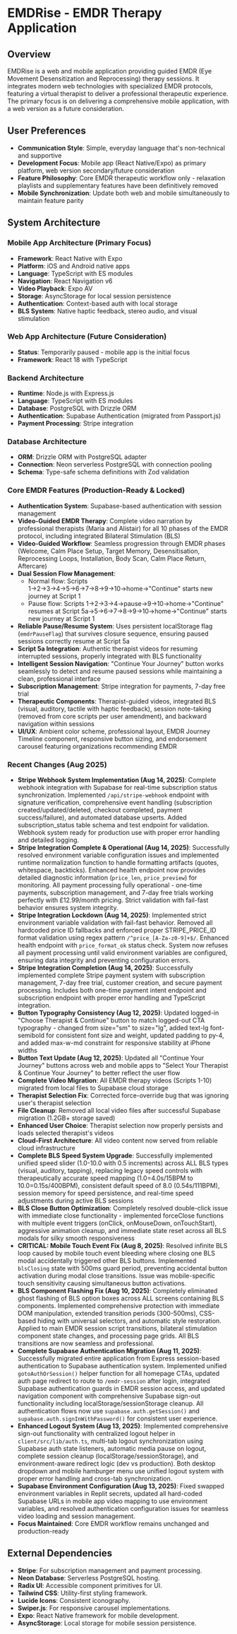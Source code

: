 # EMDRise - EMDR Therapy Application

## Overview
EMDRise is a web and mobile application providing guided EMDR (Eye Movement Desensitization and Reprocessing) therapy sessions. It integrates modern web technologies with specialized EMDR protocols, featuring a virtual therapist to deliver a professional therapeutic experience. The primary focus is on delivering a comprehensive mobile application, with a web version as a future consideration.

## User Preferences
- **Communication Style**: Simple, everyday language that's non-technical and supportive
- **Development Focus**: Mobile app (React Native/Expo) as primary platform, web version secondary/future consideration
- **Feature Philosophy**: Core EMDR therapeutic workflow only - relaxation playlists and supplementary features have been definitively removed
- **Mobile Synchronization**: Update both web and mobile simultaneously to maintain feature parity

## System Architecture

### Mobile App Architecture (Primary Focus)
- **Framework**: React Native with Expo
- **Platform**: iOS and Android native apps
- **Language**: TypeScript with ES modules
- **Navigation**: React Navigation v6
- **Video Playback**: Expo AV
- **Storage**: AsyncStorage for local session persistence
- **Authentication**: Context-based auth with local storage
- **BLS System**: Native haptic feedback, stereo audio, and visual stimulation

### Web App Architecture (Future Consideration)
- **Status**: Temporarily paused - mobile app is the initial focus
- **Framework**: React 18 with TypeScript

### Backend Architecture
- **Runtime**: Node.js with Express.js
- **Language**: TypeScript with ES modules
- **Database**: PostgreSQL with Drizzle ORM
- **Authentication**: Supabase Authentication (migrated from Passport.js)
- **Payment Processing**: Stripe integration

### Database Architecture
- **ORM**: Drizzle ORM with PostgreSQL adapter
- **Connection**: Neon serverless PostgreSQL with connection pooling
- **Schema**: Type-safe schema definitions with Zod validation

### Core EMDR Features (Production-Ready & Locked)
- **Authentication System**: Supabase-based authentication with session management
- **Video-Guided EMDR Therapy**: Complete video narration by professional therapists (Maria and Alistair) for all 10 phases of the EMDR protocol, including integrated Bilateral Stimulation (BLS)
- **Video-Guided Workflow**: Seamless progression through EMDR phases (Welcome, Calm Place Setup, Target Memory, Desensitisation, Reprocessing Loops, Installation, Body Scan, Calm Place Return, Aftercare)
- **Dual Session Flow Management**: 
  - Normal flow: Scripts 1→2→3→4→5→6→7→8→9→10→home→"Continue" starts new journey at Script 1
  - Pause flow: Scripts 1→2→3→4→pause→9→10→home→"Continue" resumes at Script 5a→5→6→7→8→9→10→home→"Continue" starts new journey at Script 1
- **Reliable Pause/Resume System**: Uses persistent localStorage flag (`emdrPauseFlag`) that survives closure sequence, ensuring paused sessions correctly resume at Script 5a
- **Script 5a Integration**: Authentic therapist videos for resuming interrupted sessions, properly integrated with BLS functionality
- **Intelligent Session Navigation**: "Continue Your Journey" button works seamlessly to detect and resume paused sessions while maintaining a clean, professional interface
- **Subscription Management**: Stripe integration for payments, 7-day free trial
- **Therapeutic Components**: Therapist-guided videos, integrated BLS (visual, auditory, tactile with haptic feedback), session note-taking (removed from core scripts per user amendment), and backward navigation within sessions
- **UI/UX**: Ambient color scheme, professional layout, EMDR Journey Timeline component, responsive button sizing, and endorsement carousel featuring organizations recommending EMDR

### Recent Changes (Aug 2025)
- **Stripe Webhook System Implementation (Aug 14, 2025)**: Complete webhook integration with Supabase for real-time subscription status synchronization. Implemented `/api/stripe-webhook` endpoint with signature verification, comprehensive event handling (subscription created/updated/deleted, checkout completed, payment success/failure), and automated database upserts. Added subscription_status table schema and test endpoint for validation. Webhook system ready for production use with proper error handling and detailed logging.
- **Stripe Integration Complete & Operational (Aug 14, 2025)**: Successfully resolved environment variable configuration issues and implemented runtime normalization function to handle formatting artifacts (quotes, whitespace, backticks). Enhanced health endpoint now provides detailed diagnostic information (`price_len`, `price_preview`) for monitoring. All payment processing fully operational - one-time payments, subscription management, and 7-day free trials working perfectly with £12.99/month pricing. Strict validation with fail-fast behavior ensures system integrity.
- **Stripe Integration Lockdown (Aug 14, 2025)**: Implemented strict environment variable validation with fail-fast behavior. Removed all hardcoded price ID fallbacks and enforced proper STRIPE_PRICE_ID format validation using regex pattern `/^price_[A-Za-z0-9]+$/`. Enhanced health endpoint with `price_format_ok` status check. System now refuses all payment processing until valid environment variables are configured, ensuring data integrity and preventing configuration errors.
- **Stripe Integration Completion (Aug 14, 2025)**: Successfully implemented complete Stripe payment system with subscription management, 7-day free trial, customer creation, and secure payment processing. Includes both one-time payment intent endpoint and subscription endpoint with proper error handling and TypeScript integration.
- **Button Typography Consistency (Aug 12, 2025)**: Updated logged-in "Choose Therapist & Continue" button to match logged-out CTA typography - changed from size="sm" to size="lg", added text-lg font-semibold for consistent font size and weight, updated padding to py-4, and added max-w-md constraint for responsive stability at iPhone widths
- **Button Text Update (Aug 12, 2025)**: Updated all "Continue Your Journey" buttons across web and mobile apps to "Select Your Therapist & Continue Your Journey" to better reflect the user flow
- **Complete Video Migration**: All EMDR therapy videos (Scripts 1-10) migrated from local files to Supabase cloud storage
- **Therapist Selection Fix**: Corrected force-override bug that was ignoring user's therapist selection
- **File Cleanup**: Removed all local video files after successful Supabase migration (1.2GB+ storage saved)
- **Enhanced User Choice**: Therapist selection now properly persists and loads selected therapist's videos
- **Cloud-First Architecture**: All video content now served from reliable cloud infrastructure
- **Complete BLS Speed System Upgrade**: Successfully implemented unified speed slider (1.0-10.0 with 0.5 increments) across ALL BLS types (visual, auditory, tapping), replacing legacy speed controls with therapeutically accurate speed mapping (1.0=4.0s/15BPM to 10.0=0.15s/400BPM), consistent default speed of 8.0 (0.54s/111BPM), session memory for speed persistence, and real-time speed adjustments during active BLS sessions
- **BLS Close Button Optimization**: Completely resolved double-click issue with immediate close functionality - implemented forceClose functions with multiple event triggers (onClick, onMouseDown, onTouchStart), aggressive animation cleanup, and immediate state reset across all BLS modals for silky smooth responsiveness
- **CRITICAL: Mobile Touch Event Fix (Aug 8, 2025)**: Resolved infinite BLS loop caused by mobile touch event bleeding where closing one BLS modal accidentally triggered other BLS buttons. Implemented `blsClosing` state with 500ms guard period, preventing accidental button activation during modal close transitions. Issue was mobile-specific touch sensitivity causing simultaneous button activations.
- **BLS Component Flashing Fix (Aug 10, 2025)**: Completely eliminated ghost flashing of BLS option boxes across ALL screens containing BLS components. Implemented comprehensive protection with immediate DOM manipulation, extended transition periods (300-500ms), CSS-based hiding with universal selectors, and automatic style restoration. Applied to main EMDR session script transitions, bilateral stimulation component state changes, and processing page grids. All BLS transitions are now seamless and professional.
- **Complete Supabase Authentication Migration (Aug 11, 2025)**: Successfully migrated entire application from Express session-based authentication to Supabase authentication system. Implemented unified `gotoAuthOrSession()` helper function for all homepage CTAs, updated auth page redirect to route to `/emdr-session` after login, integrated Supabase authentication guards in EMDR session access, and updated navigation component with comprehensive Supabase sign-out functionality including localStorage/sessionStorage cleanup. All authentication flows now use `supabase.auth.getSession()` and `supabase.auth.signInWithPassword()` for consistent user experience.
- **Enhanced Logout System (Aug 13, 2025)**: Implemented comprehensive sign-out functionality with centralized logout helper in `client/src/lib/auth.ts`, multi-tab logout synchronization using Supabase auth state listeners, automatic media pause on logout, complete session cleanup (localStorage/sessionStorage), and environment-aware redirect logic (dev vs production). Both desktop dropdown and mobile hamburger menu use unified logout system with proper error handling and cross-tab synchronization.
- **Supabase Environment Configuration (Aug 13, 2025)**: Fixed swapped environment variables in Replit secrets, updated all hard-coded Supabase URLs in mobile app video mapping to use environment variables, and resolved authentication configuration issues for seamless video loading and session management.
- **Focus Maintained**: Core EMDR workflow remains unchanged and production-ready

## External Dependencies

- **Stripe**: For subscription management and payment processing.
- **Neon Database**: Serverless PostgreSQL hosting.
- **Radix UI**: Accessible component primitives for UI.
- **Tailwind CSS**: Utility-first styling framework.
- **Lucide Icons**: Consistent iconography.
- **Swiper.js**: For responsive carousel implementations.
- **Expo**: React Native framework for mobile development.
- **AsyncStorage**: Local storage for mobile session persistence.